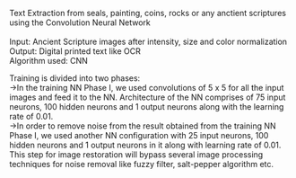 Text Extraction from seals, painting, coins, rocks or any anctient scriptures using the Convolution Neural Network
<br/><br/>
Input: Ancient Scripture images after intensity, size and color normalization <br/>
Output: Digital printed text like OCR <br/>
Algorithm used: CNN <br/>

Training is divided into two phases: <br/>
->In the training NN Phase I, we used convolutions of 5 x 5 for all the input images and
feed it to the NN. Architecture of the NN comprises of 75 input neurons, 100 hidden
neurons and 1 output neurons along with the learning rate of 0.01.<br/>
->In order to remove noise from the result obtained from the training NN Phase I, we used
another NN configuration with 25 input neurons, 100 hidden neurons and 1 output
neurons in it along with learning rate of 0.01. This step for image restoration will bypass several image processing techniques for noise removal like fuzzy filter, salt-pepper algorithm etc.


